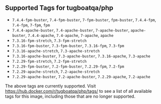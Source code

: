 ## Supported Tags for tugboatqa/php

* `7.4.4-fpm-buster`, `7.4-fpm-buster`, `7-fpm-buster`, `fpm-buster`, `7.4.4-fpm`, `7.4-fpm`, `7-fpm`, `fpm`
* `7.4.4-apache-buster`, `7.4-apache-buster`, `7-apache-buster`, `apache-buster`, `7.4.4-apache`, `7.4-apache`, `7-apache`, `apache`
* `7.3.16-fpm-stretch`, `7.3-fpm-stretch`
* `7.3.16-fpm-buster`, `7.3-fpm-buster`, `7.3.16-fpm`, `7.3-fpm`
* `7.3.16-apache-stretch`, `7.3-apache-stretch`
* `7.3.16-apache-buster`, `7.3-apache-buster`, `7.3.16-apache`, `7.3-apache`
* `7.2.29-fpm-stretch`, `7.2-fpm-stretch`
* `7.2.29-fpm-buster`, `7.2-fpm-buster`, `7.2.29-fpm`, `7.2-fpm`
* `7.2.29-apache-stretch`, `7.2-apache-stretch`
* `7.2.29-apache-buster`, `7.2-apache-buster`, `7.2.29-apache`, `7.2-apache`

The above tags are currently supported. Visit https://hub.docker.com/r/tugboatqa/php/tags/ to see a list of all available tags for this image, including those that are no longer supported.
